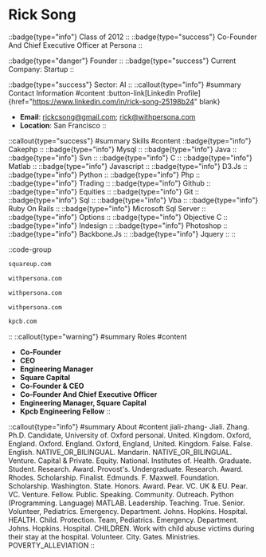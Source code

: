 # Rick Song
::badge{type="info"}
Class of 2012
::
::badge{type="success"}
Co-Founder And Chief Executive Officer at Persona
::

::badge{type="danger"}
Founder
::
::badge{type="success"}
Current Company: Startup
::

::badge{type="success"}
Sector: AI
::
::callout{type="info"}
#summary
Contact Information
#content
:button-link[LinkedIn Profile]{href="https://www.linkedin.com/in/rick-song-25198b24" blank}
- **Email**: rickcsong@gmail.com; rick@withpersona.com
- **Location**: San Francisco
::

::callout{type="success"}
#summary
Skills
#content
::badge{type="info"}
Cakephp
::
::badge{type="info"}
Mysql
::
::badge{type="info"}
Java
::
::badge{type="info"}
Svn
::
::badge{type="info"}
C
::
::badge{type="info"}
Matlab
::
::badge{type="info"}
Javascript
::
::badge{type="info"}
D3.Js
::
::badge{type="info"}
Python
::
::badge{type="info"}
Php
::
::badge{type="info"}
Trading
::
::badge{type="info"}
Github
::
::badge{type="info"}
Equities
::
::badge{type="info"}
Git
::
::badge{type="info"}
Sql
::
::badge{type="info"}
Vba
::
::badge{type="info"}
Ruby On Rails
::
::badge{type="info"}
Microsoft Sql Server
::
::badge{type="info"}
Options
::
::badge{type="info"}
Objective C
::
::badge{type="info"}
Indesign
::
::badge{type="info"}
Photoshop
::
::badge{type="info"}
Backbone.Js
::
::badge{type="info"}
Jquery
::
::

::code-group
```bash [Square]
squareup.com
```
```bash [Withpersona]
withpersona.com
```
```bash [Persona]
withpersona.com
```
```bash [Persona]
withpersona.com
```
```bash [Kleiner Perkins Caufield & Byers]
kpcb.com
```
::
::callout{type="warning"}
#summary
Roles
#content
- **Co-Founder**
- **CEO**
- **Engineering Manager**
- **Square Capital**
- **Co-Founder & CEO**
- **Co-Founder And Chief Executive Officer**
- **Engineering Manager, Square Capital**
- **Kpcb Engineering Fellow**
::

::callout{type="info"}
#summary
About
#content
jiali-zhang- Jiali. Zhang. Ph.D. Candidate, University of. Oxford personal. United. Kingdom. Oxford, England. Oxford. England. Oxford, England, United. Kingdom. False. False. English. NATIVE_OR_BILINGUAL. Mandarin. NATIVE_OR_BILINGUAL. Venture. Capital & Private. Equity. National. Institutes of. Health. Graduate. Student. Research. Award. Provost's. Undergraduate. Research. Award. Rhodes. Scholarship. Finalist. Edmunds. F. Maxwell. Foundation. Scholarship. Washington. State. Honors. Award. Pear. VC. UK & EU. Pear. VC. Venture. Fellow. Public. Speaking. Community. Outreach. Python (Programming. Language) MATLAB. Leadership. Teaching. True. Senior. Volunteer, Pediatrics. Emergency. Department. Johns. Hopkins. Hospital. HEALTH. Child. Protection. Team, Pediatrics. Emergency. Department. Johns. Hopkins. Hospital. CHILDREN. Work with child abuse victims during their stay at the hospital. Volunteer. City. Gates. Ministries. POVERTY_ALLEVIATION
::
